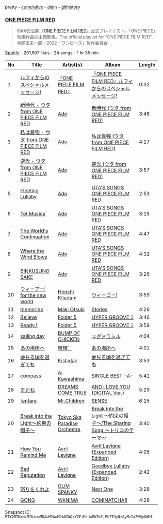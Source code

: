 pretty - [cumulative](/playlists/cumulative/37i9dQZF1DWV2mRphxMWjR.md) - [plain](/playlists/plain/37i9dQZF1DWV2mRphxMWjR) - [githistory](https://github.githistory.xyz/mackorone/spotify-playlist-archive/blob/main/playlists/plain/37i9dQZF1DWV2mRphxMWjR)

### [ONE PIECE FILM RED](https://open.spotify.com/playlist/37i9dQZF1DWV2mRphxMWjR)

> 8月6日公開<a href="https://www.onepiece\-film.jp/">『ONE PIECE FILM RED』</a>公式プレイリスト。「ONE PIECE」映画作品の主題歌集。The official playlist for "ONE PIECE FILM RED"\.  ©尾田栄一郎／2022「ワンピース」製作委員会

[Spotify](https://open.spotify.com/user/spotify) - 201,507 likes - 24 songs - 1 hr 35 min

| No. | Title | Artist(s) | Album | Length |
|---|---|---|---|---|
| 1 | [ルフィからのスペシャルメッセージ!](https://open.spotify.com/track/0JCQ1u56ZfhEZpGl0of9eE) | [『ONE PIECE FILM RED』](https://open.spotify.com/artist/5ZcbyO3uLbSWaAka2Gesro) | [『ONE PIECE FILM RED』ルフィからのスペシャルメッセージ!](https://open.spotify.com/album/5MLfhQGhRuDBCzGPxBo4qi) | 0:32 |
| 2 | [新時代 \- ウタ from ONE PIECE FILM RED](https://open.spotify.com/track/2l2yRJWgMiJkfPbRNiuC25) | [Ado](https://open.spotify.com/artist/6mEQK9m2krja6X1cfsAjfl) | [新時代 \(ウタ from ONE PIECE FILM RED\)](https://open.spotify.com/album/7r72omJJLTajYYn9vImIcb) | 3:48 |
| 3 | [私は最強 \- ウタ from ONE PIECE FILM RED](https://open.spotify.com/track/7bmAgiUc4W4bfyZRCc6lOh) | [Ado](https://open.spotify.com/artist/6mEQK9m2krja6X1cfsAjfl) | [私は最強 \(ウタ from ONE PIECE FILM RED\)](https://open.spotify.com/album/4kSYCYHzG8vyNQcROLlHUq) | 4:17 |
| 4 | [逆光 \- ウタ from ONE PIECE FILM RED](https://open.spotify.com/track/5GXYKnnzBlHvrzBQ5WoxME) | [Ado](https://open.spotify.com/artist/6mEQK9m2krja6X1cfsAjfl) | [逆光 \(ウタ from ONE PIECE FILM RED\)](https://open.spotify.com/album/3ZARNbKk2zkYDeVQpHE564) | 3:57 |
| 5 | [Fleeting Lullaby](https://open.spotify.com/track/1pnXMEGyw85jtg9fFZf4GP) | [Ado](https://open.spotify.com/artist/6mEQK9m2krja6X1cfsAjfl) | [UTA'S SONGS ONE PIECE FILM RED](https://open.spotify.com/album/7Ixqxq13tWhrbnIabk3172) | 2:53 |
| 6 | [Tot Musica](https://open.spotify.com/track/4eChbtoFoOmWQt03aRDzaJ) | [Ado](https://open.spotify.com/artist/6mEQK9m2krja6X1cfsAjfl) | [UTA'S SONGS ONE PIECE FILM RED](https://open.spotify.com/album/7Ixqxq13tWhrbnIabk3172) | 3:15 |
| 7 | [The World's Continuation](https://open.spotify.com/track/7k9Y8EXEvzKOH3zdMVXXo4) | [Ado](https://open.spotify.com/artist/6mEQK9m2krja6X1cfsAjfl) | [UTA'S SONGS ONE PIECE FILM RED](https://open.spotify.com/album/7Ixqxq13tWhrbnIabk3172) | 4:47 |
| 8 | [Where the Wind Blows](https://open.spotify.com/track/51iiBOpcbxJQWf1cI8kSf6) | [Ado](https://open.spotify.com/artist/6mEQK9m2krja6X1cfsAjfl) | [UTA'S SONGS ONE PIECE FILM RED](https://open.spotify.com/album/7Ixqxq13tWhrbnIabk3172) | 4:32 |
| 9 | [BINKUSUNO SAKE](https://open.spotify.com/track/4oVlD8uK2QioN4iZ1lBL6X) | [Ado](https://open.spotify.com/artist/6mEQK9m2krja6X1cfsAjfl) | [UTA'S SONGS ONE PIECE FILM RED](https://open.spotify.com/album/7Ixqxq13tWhrbnIabk3172) | 3:26 |
| 10 | [ウィーアー! for the new world](https://open.spotify.com/track/1QpkD0qIOHfvFH5vUzkek7) | [Hiroshi Kitadani](https://open.spotify.com/artist/4AJU1RjcIcPXJ29eoV5Jop) | [ウィーゴー!](https://open.spotify.com/album/22vN8p8TlwrKbSrU4Z1pM5) | 3:59 |
| 11 | [memories](https://open.spotify.com/track/12MSmLSGPWulxOPvYBy5Ss) | [Maki Otsuki](https://open.spotify.com/artist/10C2C3ecEhGKdHskghO52u) | [Stories](https://open.spotify.com/album/4qo7xzzzNICqYYU36O5x00) | 4:26 |
| 12 | [Believe](https://open.spotify.com/track/5Wg6U4mLyjJj8ApPkWHBKB) | [Folder 5](https://open.spotify.com/artist/2B7camiqgR0ErfveavlNIG) | [HYPER GROOVE 1](https://open.spotify.com/album/74FWMBzqWcuqRh18aGyphf) | 3:46 |
| 13 | [Ready !](https://open.spotify.com/track/5r5AoULU7BLfy9G7Ux5PbE) | [Folder 5](https://open.spotify.com/artist/2B7camiqgR0ErfveavlNIG) | [HYPER GROOVE 1](https://open.spotify.com/album/74FWMBzqWcuqRh18aGyphf) | 3:59 |
| 14 | [sailing day](https://open.spotify.com/track/3cQWusqyt053W56L3XBiIs) | [BUMP OF CHICKEN](https://open.spotify.com/artist/0hSFeqPehe7FtCNWuQ6Bsy) | [ユグドラシル](https://open.spotify.com/album/6nAhyJYpMCLzRGeVLJrico) | 4:04 |
| 15 | [あの場所へ](https://open.spotify.com/track/3UMb7ixO3h2gRWlXUywGLa) | [晴晴゛](https://open.spotify.com/artist/7dUWtf36bq6UgxALM703pF) | [あの場所へ](https://open.spotify.com/album/2Ouwto4fMc59q99LjYp3eX) | 4:01 |
| 16 | [夢見る頃を過ぎても](https://open.spotify.com/track/3AJFjE3EvPY8daYRK1JhsV) | [Kishidan](https://open.spotify.com/artist/58WqD0AmJH03qw4AUN00Yx) | [夢見る頃を過ぎても](https://open.spotify.com/album/3iBS6W3PHjN9MSU2nzkPsm) | 3:53 |
| 17 | [compass](https://open.spotify.com/track/7BOwJxoRer4Ol0tDUdrkKe) | [Ai Kawashima](https://open.spotify.com/artist/56VTXSeHb276rD1lVKcfiw) | [SINGLE BEST \-A\-](https://open.spotify.com/album/0pIEJ9iEAHjW6JOK7f81sM) | 5:41 |
| 18 | [またね](https://open.spotify.com/track/6cnxxH19Szo8CQO38HMoPd) | [DREAMS COME TRUE](https://open.spotify.com/artist/2mJOGcLR3aCHkM1uAF93or) | [AND I LOVE YOU \(DIGITAL Ver.\)](https://open.spotify.com/album/0t05o78TsDqFboiKRc5Tow) | 5:29 |
| 19 | [fanfare](https://open.spotify.com/track/78thhWnYLGIBaEqNcmhyHL) | [Mr.Children](https://open.spotify.com/artist/1qma7XhwZotCAucL7NHVLY) | [SENSE](https://open.spotify.com/album/2AG5d3p14xkRoSQROC6O7k) | 6:15 |
| 20 | [Break into the Light〜約束の帽子〜](https://open.spotify.com/track/58XinNr00MVez9TV323KJZ) | [Tokyo Ska Paradise Orchestra](https://open.spotify.com/artist/0UZq6vAHrwGgctvxTzzxYm) | [Break into the Light 〜約束の帽子〜/The Sharing Song 〜トリコのテーマ〜](https://open.spotify.com/album/2JBiEFSXLCs6NKsyktYOaW) | 3:40 |
| 21 | [How You Remind Me](https://open.spotify.com/track/4H560RqZEEhrgOquGqTCvs) | [Avril Lavigne](https://open.spotify.com/artist/0p4nmQO2msCgU4IF37Wi3j) | [Avril Lavigne \(Expanded Edition\)](https://open.spotify.com/album/7qjA5gbagHWVbqKUgVt49l) | 4:05 |
| 22 | [Bad Reputation](https://open.spotify.com/track/58ZYHG6xGz1Lx25FsvVH1A) | [Avril Lavigne](https://open.spotify.com/artist/0p4nmQO2msCgU4IF37Wi3j) | [Goodbye Lullaby \(Expanded Edition\)](https://open.spotify.com/album/1COPJyU2PpM2Itcob3vhFF) | 2:42 |
| 23 | [怒りをくれよ](https://open.spotify.com/track/2FXtYLpJKHEbtLuCDGpRrr) | [GLIM SPANKY](https://open.spotify.com/artist/4sWyw0OrBKwmiaPOAuTuig) | [Next One](https://open.spotify.com/album/7e4Ohezjjyg28roi8wFxhZ) | 3:28 |
| 24 | [GONG](https://open.spotify.com/track/4TFUsim1NVJGvQjE2Ppeno) | [WANIMA](https://open.spotify.com/artist/6YqdtpUutxodni6lUD4stM) | [COMINATCHA!!](https://open.spotify.com/album/1R6DH3ahYHOQxqQUBFl3au) | 4:28 |

Snapshot ID: `MTY2MTUxNzM2NiwwMDAwMDAwMDA0ZWQxY2FiMzUwMWZmZjFhZTUyNzAyMzIxZWQyOWM1`
